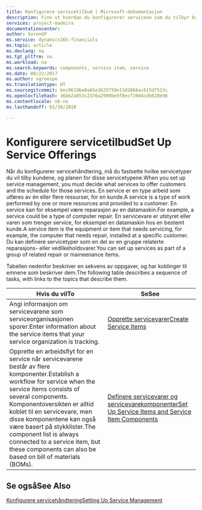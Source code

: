 ```yaml
---
title: Konfigurere servicetilbud | Microsoft-dokumentasjon
description: Finn ut hvordan du konfigurerer servicene som du tilbyr kundene.
services: project-madeira
documentationcenter: 
author: SorenGP
ms.service: dynamics365-financials
ms.topic: article
ms.devlang: na
ms.tgt_pltfrm: na
ms.workload: na
ms.search.keywords: components, service item, service
ms.date: 08/22/2017
ms.author: sgroespe
ms.translationtype: HT
ms.sourcegitcommit: bec0619be0a65e3625759e13d2866ac615d7513c
ms.openlocfilehash: 36bb2a053c2376a2999be9f8ecf39d4cdb628e96
ms.contentlocale: nb-no
ms.lasthandoff: 01/30/2018

---
```


# <a name="set-up-service-offerings"></a><span data-ttu-id="551eb-103">Konfigurere servicetilbud</span><span class="sxs-lookup"><span data-stu-id="551eb-103">Set Up Service Offerings</span></span>
<span data-ttu-id="551eb-104">Når du konfigurerer servicehåndtering, må du fastsette hvilke servicetyper du vil tilby kundene, og planen for disse servicetypene.</span><span class="sxs-lookup"><span data-stu-id="551eb-104">When you set up service management, you must decide what services to offer customers and the schedule for those services.</span></span> <span data-ttu-id="551eb-105">En service er en type arbeid som utføres av én eller flere ressurser, for en kunde.</span><span class="sxs-lookup"><span data-stu-id="551eb-105">A service is a type of work performed by one or more resources and provided to a customer.</span></span> <span data-ttu-id="551eb-106">En service kan for eksempel være reparasjon av en datamaskin.</span><span class="sxs-lookup"><span data-stu-id="551eb-106">For example, a service could be a type of computer repair.</span></span> <span data-ttu-id="551eb-107">En servicevare er utstyret eller varen som trenger service, for eksempel en datamaskin hos en bestemt kunde.</span><span class="sxs-lookup"><span data-stu-id="551eb-107">A service item is the equipment or item that needs servicing, for example, the computer that needs repair, installed at a specific customer.</span></span> <span data-ttu-id="551eb-108">Du kan definere servicetyper som en del av en gruppe relaterte reparasjons- eller vedlikeholdsvarer.</span><span class="sxs-lookup"><span data-stu-id="551eb-108">You can set up services as part of a group of related repair or maineenance items.</span></span>  
  
<span data-ttu-id="551eb-109">Tabellen nedenfor beskriver en sekvens av oppgaver, og har koblinger til emnene som beskriver dem.</span><span class="sxs-lookup"><span data-stu-id="551eb-109">The following table describes a sequence of tasks, with links to the topics that describe them.</span></span>  
  
|<span data-ttu-id="551eb-110">**Hvis du vil**</span><span class="sxs-lookup"><span data-stu-id="551eb-110">**To**</span></span>|<span data-ttu-id="551eb-111">**Se**</span><span class="sxs-lookup"><span data-stu-id="551eb-111">**See**</span></span>|  
|------------|-------------|  
|<span data-ttu-id="551eb-112">Angi informasjon om servicevarene som serviceorganisasjonen sporer.</span><span class="sxs-lookup"><span data-stu-id="551eb-112">Enter information about the service items that your service organization is tracking.</span></span>|[<span data-ttu-id="551eb-113">Opprette servicevarer</span><span class="sxs-lookup"><span data-stu-id="551eb-113">Create Service Items</span></span>](service-how-to-create-service-items.md)|  
|<span data-ttu-id="551eb-114">Opprette en arbeidsflyt for en service når servicevarene består av flere komponenter.</span><span class="sxs-lookup"><span data-stu-id="551eb-114">Establish a workflow for service when the service items consists of several components.</span></span> <span data-ttu-id="551eb-115">Komponentoversikten er alltid koblet til en servicevare, men disse komponentene kan også være basert på stykklister.</span><span class="sxs-lookup"><span data-stu-id="551eb-115">The component list is always connected to a service item, but these components can also be based on bill of materials (BOMs).</span></span>|[<span data-ttu-id="551eb-116">Definere servicevarer og servicevarekomponenter</span><span class="sxs-lookup"><span data-stu-id="551eb-116">Set Up Service Items and Service Item Components</span></span>](service-how-setup-service-items.md)|  
  
## <a name="see-also"></a><span data-ttu-id="551eb-117">Se også</span><span class="sxs-lookup"><span data-stu-id="551eb-117">See Also</span></span>  
[<span data-ttu-id="551eb-118">Konfigurere servicehåndtering</span><span class="sxs-lookup"><span data-stu-id="551eb-118">Setting Up Service Management</span></span>](service-setup-service.md)   
